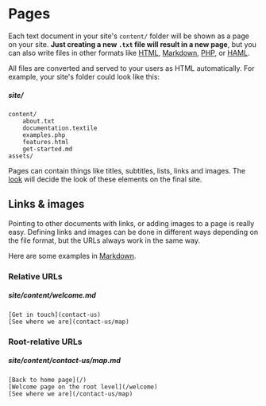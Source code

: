 
# Pages

Each text document in your site's `content/` folder will be shown as a page on your site. **Just creating a new `.txt` file will result in a new page**, but you can also write files in other formats like [HTML](/technical-docs/template-formats/HTML), [Markdown](/technical-docs/template-formats/text-and-markdown), [PHP](/technical-docs/template-formats/PHP), or [HAML](/technical-docs/template-formats/twig).

All files are converted and served to your users as HTML automatically. For example, your site's folder could look like this:

##### site/
	content/
		about.txt
		documentation.textile
		examples.php
		features.html
		get-started.md
	assets/

Pages can contain things like titles, subtitles, lists, links and images. The [look](assets) will decide the look of these elements on the final site.



## Links & images

Pointing to other documents with links, or adding images to a page is really easy. Defining links and images can be done in different ways depending on the file format, but the URLs always work in the same way.

Here are some examples in [Markdown](/technical-docs/template-formats/text-and-markdown).

### Relative URLs

##### site/content/welcome.md
	[Get in touch](contact-us)
	[See where we are](contact-us/map)

### Root-relative URLs

##### site/content/contact-us/map.md
	[Back to home page](/)
	[Welcome page on the root level](/welcome)
	[See where we are](/contact-us/map)
